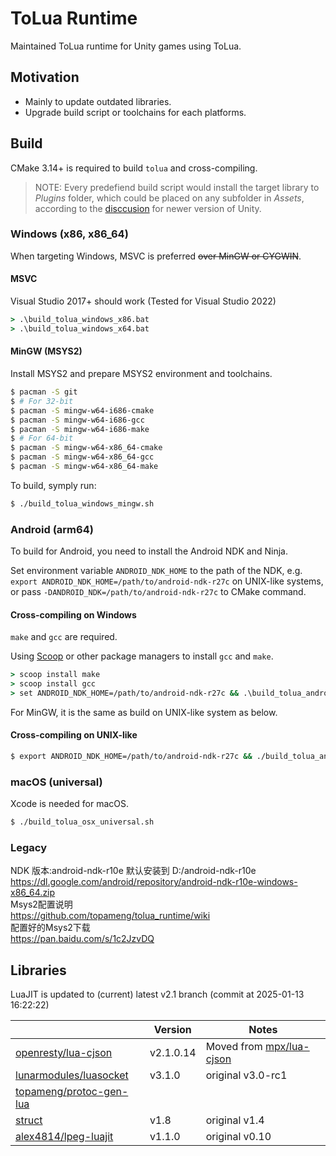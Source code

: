 ToLua Runtime
=============
Maintained ToLua runtime for Unity games using ToLua.


Motivation
----------
- Mainly to update outdated libraries.
- Upgrade build script or toolchains for each platforms.


Build
-----
CMake 3.14+ is required to build `tolua` and cross-compiling.

> NOTE: Every predefiend build script would install the target library to *Plugins*
> folder, which could be placed on any subfolder in *Assets*, according to the 
> [disccusion](https://discussions.unity.com/t/plugins-folder-inside-a-unity-package-does-it-have-to-be-on-the-root-folder-or-not/934638/2)
> for newer version of Unity.

### Windows (x86, x86_64)
When targeting Windows, MSVC is preferred ~~over MinGW or CYGWIN~~.

#### MSVC
Visual Studio 2017+ should work (Tested for Visual Studio 2022)

```bat
> .\build_tolua_windows_x86.bat
> .\build_tolua_windows_x64.bat
```

#### MinGW (MSYS2)
Install MSYS2 and prepare MSYS2 environment and toolchains.

```bash
$ pacman -S git
$ # For 32-bit
$ pacman -S mingw-w64-i686-cmake
$ pacman -S mingw-w64-i686-gcc
$ pacman -S mingw-w64-i686-make
$ # For 64-bit
$ pacman -S mingw-w64-x86_64-cmake
$ pacman -S mingw-w64-x86_64-gcc
$ pacman -S mingw-w64-x86_64-make
```

To build, symply run:
```bash
$ ./build_tolua_windows_mingw.sh
```

### Android (arm64)
To build for Android, you need to install the Android NDK and Ninja.

Set environment variable `ANDROID_NDK_HOME` to the path of the NDK,
e.g. `export ANDROID_NDK_HOME=/path/to/android-ndk-r27c` on UNIX-like systems, or
pass `-DANDROID_NDK=/path/to/android-ndk-r27c` to CMake command.

#### Cross-compiling on Windows
`make` and `gcc` are required. 

Using [Scoop](https://scoop.sh/) or other package managers to install `gcc` and `make`.
```bat
> scoop install make
> scoop install gcc
> set ANDROID_NDK_HOME=/path/to/android-ndk-r27c && .\build_tolua_android_arm64.bat
```

For MinGW, it is the same as build on UNIX-like system as below.

#### Cross-compiling on UNIX-like
```bash
$ export ANDROID_NDK_HOME=/path/to/android-ndk-r27c && ./build_tolua_android_arm64.sh
```

### macOS (universal)
Xcode is needed for macOS.

```bash
$ ./build_tolua_osx_universal.sh
```

### Legacy
NDK 版本:android-ndk-r10e 默认安装到 D:/android-ndk-r10e<br>
https://dl.google.com/android/repository/android-ndk-r10e-windows-x86_64.zip<br>
Msys2配置说明<br>
https://github.com/topameng/tolua_runtime/wiki<br>
配置好的Msys2下载<br>
https://pan.baidu.com/s/1c2JzvDQ<br>


Libraries
---------
LuaJIT is updated to (current) latest v2.1 branch (commit at 2025-01-13 16:22:22)

|                              | Version   | Notes                         |
| ---------------------------- | --------- | ----------------------------- |
| [openresty/lua-cjson][1]     | v2.1.0.14 | Moved from [mpx/lua-cjson][2] |
| [lunarmodules/luasocket][3]  | v3.1.0    | original v3.0-rc1             |
| [topameng/protoc-gen-lua][4] |           |                               |
| [struct][5]                  | v1.8      | original v1.4                 |
| [alex4814/lpeg-luajit][6]    | v1.1.0    | original v0.10                |

[1]: https://github.com/openresty/lua-cjson/tree/2.1.0.14
[2]: https://github.com/mpx/lua-cjson
[3]: https://github.com/lunarmodules/luasocket/tree/v3.1.0
[4]: https://github.com/topameng/protoc-gen-lua
[5]: http://www.inf.puc-rio.br/~roberto/struct/
[6]: https://github.com/alex4814/lpeg-luajit
